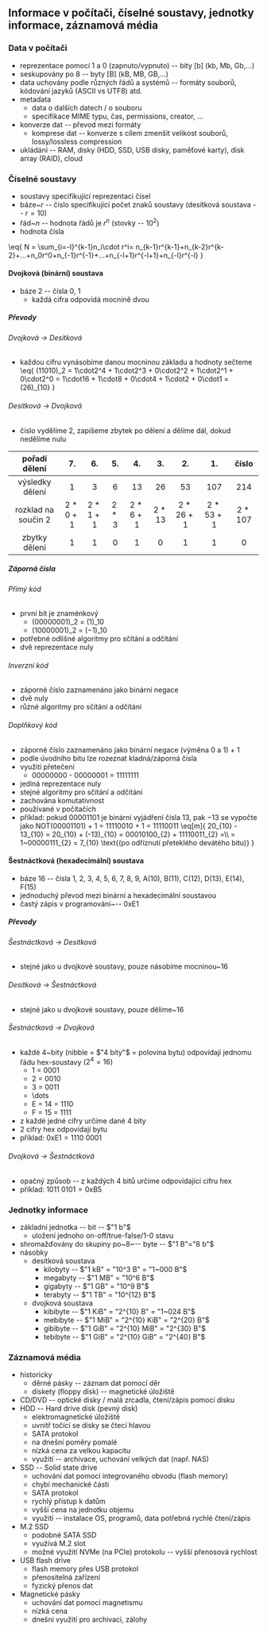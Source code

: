 ## Informace v počítači, číselné soustavy, jednotky informace, záznamová média

### Data v počítači
- reprezentace pomocí 1 a 0 (zapnuto/vypnuto) -- bity [b] (kb, Mb, Gb,...)
- seskupovány po 8 -- byty [B] (kB, MB, GB,...)
- data uchovány podle různých řádů a systémů -- formáty souborů, kódování jazyků (ASCII vs UTF8) atd.
- metadata
	- data o dalších datech / o souboru
	- specifikace MIME typu, čas, permissions, creator, ...
- konverze dat -- převod mezi formáty
	- komprese dat -- konverze s cílem zmenšit velikost souborů, lossy/lossless compression
- ukládání -- RAM, disky (HDD, SSD, USB disky, paměťové karty), disk array (RAID), cloud

### Číselné soustavy
- soustavy specifikující reprezentaci čísel
- báze~$r$ -- číslo specifikující počet znaků soustavy (desítková soustava -- $r=10$)
- řád~$n$ -- hodnota řádů je $r^n$ (stovky -- $10^2$)
- hodnota čísla
	
\eq{
	N = \sum\_{i=-l}^{k-1}n\_i\cdot r^i= n\_{k-1}r^{k-1}+n\_{k-2}r^{k-2}+...+n\_0r^0+n\_{-1}r^{-1}+...+n\_{-l+1}r^{-l+1}+n\_{-l}r^{-l}
}

#### Dvojková (binární) soustava
- báze 2 -- čísla 0, 1
	- každá cifra odpovídá mocnině dvou

##### Převody
###### Dvojková $\rightarrow$ Desítková
- každou cifru vynásobíme danou mocninou základu a hodnoty sečteme
	\eq{
		(11010)\_2 = 1\cdot2^4 + 1\cdot2^3 + 0\cdot2^2 + 1\cdot2^1 + 0\cdot2^0 = 1\cdot16 + 1\cdot8 + 0\cdot4 + 1\cdot2 + 0\cdot1 = (26)\_{10}
	}

###### Desítková $\rightarrow$ Dvojková
- číslo vydělíme 2, zapíšeme zbytek po dělení a dělíme dál, dokud nedělíme nulu

pořadí dělení | 7.|	6. | 5. | 4. | 3. | 2. | 1. | číslo
:--: | :--: | :--:| :--:| :--:| :--:| :--:| :--:| :--:
výsledky dělení | 1 | 3	| 6 | 13 | 26 | 53 | 107 | 214
rozklad na součin 2 | $2*0+1$ | $2*1+1$ | $2*3$ | $2*6+1$ | $2*13$ | $2*26+1$ | $2*53+1$ | $2*107$
zbytky dělení | 1 | 1 | 0 | 1 | 0 | 1 | 1 | 0

##### Záporná čísla
###### Přímý kód
- první bit je znaménkový
	- $(00000001)\_2$ = $(1)\_{10}$
	- $(10000001)\_2$ = $(-1)\_{10}$
- potřebné odlišné algoritmy pro sčítání a odčítání
- dvě reprezentace nuly

###### Inverzní kód
- záporné číslo zaznamenáno jako binární negace
- dvě nuly
- různé algoritmy pro sčítání a odčítání

###### Doplňkový kód
- záporné číslo zaznamenáno jako binární negace (výměna 0 a 1) + 1
- podle úvodního bitu lze rozeznat kladná/záporná čísla
- využití přetečení
	- 00000000 - 00000001 = 11111111
- jediná reprezentace nuly
- stejné algoritmy pro sčítání a odčítání
- zachována komutativnost
- používané v počítačích
- příklad: pokud 00001101 je binární vyjádření čísla 13, pak −13 se vypočte jako NOT(00001101) + 1 = 11110010 + 1 = 11110011
\eq[m]{
	20\_{10} - 13\_{10} = 20\_{10} + (-13)\_{10} = 00010100\_{2} + 11110011\_{2} =\\\\
	= 1~00000111\_{2} =  7\_{10} \\text{(po odříznutí přeteklého devátého bitu)}
}

#### Šestnáctková (hexadecimální) soustava
- báze 16 -- čísla 1, 2, 3, 4, 5, 6, 7, 8, 9, A(10), B(11), C(12), D(13), E(14), F(15)
- jednoduchý převod mezi binární a hexadecimální soustavou
- častý zápis v programování~-- $\mathrm{0xE1}$

##### Převody
###### Šestnáctková $\rightarrow$ Desítková
- stejné jako u dvojkové soustavy, pouze násobíme mocninou~$16$

###### Desítková $\rightarrow$ Šestnáctková 
- stejné jako u dvojkové soustavy, pouze dělíme~$16$

###### Šestnáctková $\rightarrow$ Dvojková
- každé 4~bity (nibble = $"4 bíty"$ = polovina bytu) odpovídají jednomu řádu hex-soustavy ($2^4 = 16$)
	- 1 = 0001
	- 2 = 0010
	- 3 = 0011
	- \dots
	- E = 14 = 1110
	- F = 15 = 1111
- z každé jedné cifry určíme dané 4 bity
- 2 cifry hex odpovídají bytu
- příklad: $\mathrm{0xE1} = 1110~0001$	

###### Dvojková $\rightarrow$ Šestnáctková 
- opačný způsob -- z každých 4 bitů určíme odpovídající cifru hex
- příklad: $1011~0101 = \mathrm{0xB5}$

### Jednotky informace
- základní jednotka -- bit -- $"1 b"$
	- uložení jednoho on-off/true-false/1-0 stavu
- shromažďovány do skupiny po~8~-- byte -- $"1 B"="8 b"$
- násobky
	- desítková soustava
		- kilobyty -- $"1 kB" = "10^3 B" = "1~000 B"$
		- megabyty -- $"1 MB" = "10^6 B"$
		- gigabyty -- $"1 GB" = "10^9 B"$
		- terabyty -- $"1 TB" = "10^{12} B"$
	- dvojková soustava
		- kibibyte -- $"1 KiB" = "2^{10} B" = "1~024 B"$
		- mebibyte -- $"1 MiB" = "2^{10} KiB" = "2^{20} B"$
		- gibibyte -- $"1 GiB" = "2^{10} MiB" = "2^{30} B"$
		- tebibyte -- $"1 GiB" = "2^{10} GiB" = "2^{40} B"$

### Záznamová média
- historicky
	- děrné pásky -- záznam dat pomocí děr
	- diskety (floppy disk) -- magnetické úložiště
- CD/DVD -- optické disky / malá zrcadla, čtení/zápis pomocí disku
- HDD -- Hard drive disk (pevný disk)
	- elektromagnetické úložiště
	- uvnitř točící se disky se čtecí hlavou
	- SATA protokol
	- na dnešní poměry pomalé
	- nízká cena za velkou kapacitu
	- využití -- archivace, uchování velkých dat (např. NAS)
- SSD -- Solid state drive
	- uchování dat pomocí integrovaného obvodu (flash memory)
	- chybí mechanické části
	- SATA protokol
	- rychlý přístup k datům
	- vyšší cena na jednotku objemu
	- využití -- instalace OS, programů, data potřebná rychlé čtení/zápis
- M.2 SSD
	- podobné SATA SSD
	- využívá M.2 slot
	- možné využití NVMe (na PCIe) protokolu -- vyšší přenosová rychlost
- USB flash drive
	- flash memory přes USB protokol
	- přenositelná zařízení
	- fyzický přenos dat
- Magnetické pásky
	- uchování dat pomocí magnetismu
	- nízká cena
	- dnešní využití pro archivaci, zálohy
